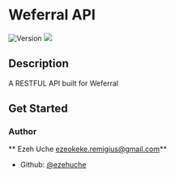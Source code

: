 <h1 >Weferral API</h1>
<p>
  <img alt="Version" src="https://img.shields.io/badge/version-0.0.1-blue.svg?cacheSeconds=2592000" />
  <img src="https://img.shields.io/badge/node-%3E%3D11.8.0-blue.svg" />
</p>

## Description
  A RESTFUL API built for Weferral

## Get Started

### Author 
** Ezeh Uche <ezeokeke.remigius@gmail.com>**

* Github: [@ezehuche](https://github.com/ezehuche)
